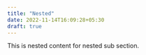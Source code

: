 ```yaml
---
title: "Nested"
date: 2022-11-14T16:09:28+05:30
draft: true
---
```


This is nested content for nested sub section.